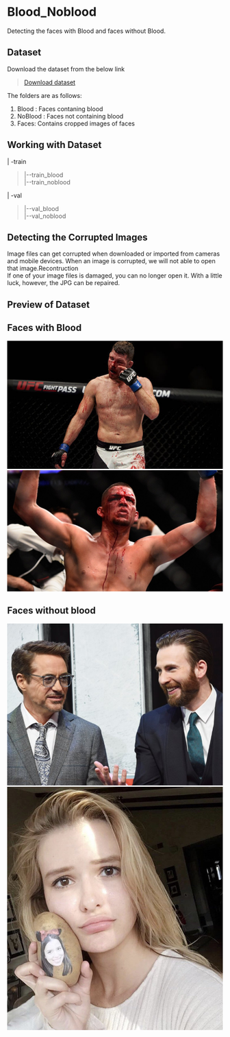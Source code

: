 # Blood_Noblood
Detecting the faces with Blood and faces without Blood.
## Dataset
Download the dataset from the below link

>[Download dataset](https://drive.google.com/file/d/1tcdLZymFiw36lzu95zgCAQzudi0Wxma5/view?usp=sharing)

The folders are as follows: <br/>
1. Blood : Faces contaning blood <br/>
2. NoBlood : Faces not containing blood <br/>
3. Faces: Contains cropped images of faces <br/>
## Working with Dataset

 | -train <br/>
 > |--train_blood <br/>
 > |--train_noblood <br/>
 
 | -val <br/>
 > |--val_blood <br/>
 > |--val_noblood <br/>
 
## Detecting the Corrupted Images
Image files can get corrupted when downloaded or imported from cameras and mobile devices. When an image is corrupted, we will not able to open that image.Recontruction <br/>
If one of your image files is damaged, you can no longer open it. With a little luck, however, the JPG can be repaired.

## Preview of Dataset
## Faces with Blood
![picture](https://github.com/Monishraj50/Blood_Noblood/blob/master/img/blood_1.jpg) 
![picture](https://github.com/Monishraj50/Blood_Noblood/blob/master/img/blood_100.jpg)
## Faces without blood
![picture](https://github.com/Monishraj50/Blood_Noblood/blob/master/img/noblood_10.jpg) 
![picture](https://github.com/Monishraj50/Blood_Noblood/blob/master/img/noblood_102.jpg)






